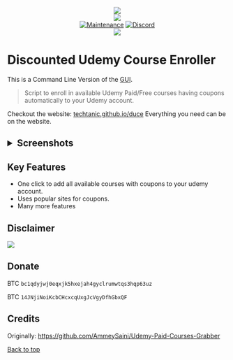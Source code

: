 <p align="center">
    <img src="https://github.com/techtanic/Discounted-Udemy-Course-Enroller/blob/master/UCG-logo.png?raw=true">
    <br/>
    <img src="https://forthebadge.com/images/badges/made-with-python.svg">
    <br/>
    <a href="https://github.com/techtanic/Discounted-Udemy-Course-Enroller/graphs/commit-activity"><img alt="Maintenance" src="https://img.shields.io/badge/Maintained%3F-yes-green.svg?style=for-the-badge"></a>
    <a target="_blank" href="https://discord.gg/wFsfhJh4Rh"><img alt="Discord" src="https://img.shields.io/discord/703266580846346361.svg?label=Discord&logo=Discord&colorB=7289da&style=for-the-badge"></a>
    <br/>
    <a href="https://github.com/techtanic/Discounted-Udemy-Course-Enroller"><img src="https://cdn.discordapp.com/attachments/823472016999972884/833663336666365962/standard_10.gif"></a>
</p>


# Discounted Udemy Course Enroller

This is a Command Line Version of the [GUI](https://techtanic.github.io/duce/).

> Script to enroll in available Udemy Paid/Free courses having coupons automatically to your Udemy account.

Checkout the website: [techtanic.github.io/duce](https://techtanic.github.io/duce/)
Everything you need can be on the website.

<h2><details>
<summary>Screenshots</summary>
comming soon
</details>


## Key Features

- One click to add all available courses with coupons to your udemy account.
- Uses popular sites for coupons.
- Many more features


## Disclaimer
![](https://cdn.discordapp.com/attachments/749247352073617518/785906195767754753/unknown.png)
## Donate

BTC `bc1qdyjwj0eqxjk5hxejah4gyclrumwtqs3hqp63uz` 

BTC `14JNjiNoiKcbCHcxcqUxgJcVgyDfhGbxQF`

## Credits 

Originally: https://github.com/AmmeySaini/Udemy-Paid-Courses-Grabber

[Back to top](#)
